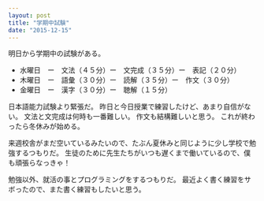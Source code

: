 ```yaml
---
layout: post
title: "学期中試験"
date: "2015-12-15"
---
```

明日から学期中の試験がある。

* 水曜日　ー　文法（４５分）ー　文完成（３５分）ー　表記（２０分）
* 木曜日　ー　語彙（３０分）ー　読解（３５分）ー　作文（３０分）
* 金曜日　ー　漢字（３０分）ー　聴解（１５分）

日本語能力試験より緊張だ。
昨日と今日授業で練習したけど、あまり自信がない。
文法と文完成は何時も一番難しい。
作文も結構難しいと思う。
これが終わったら冬休みが始める。

来週校舎がまだ空いているみたいので、たぶん夏休みと同じように少し学校で勉強するつもりだ。
生徒のために先生たちがいつも遅くまで働いているので、僕も頑張らなっきゃ！

勉強以外、就活の事とプログラミングをするつもりだ。
最近よく書く練習をサボったので、また書く練習もしたいと思う。
